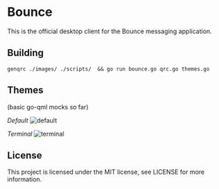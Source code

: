 Bounce
======

This is the official desktop client for the Bounce messaging application.

Building
--------

`genqrc ./images/ ./scripts/  && go run bounce.go qrc.go themes.go`

Themes
------

(basic go-qml mocks so far)

*Default*
![default](https://i.imgur.com/j0SF58N.png)

*Terminal*
![terminal](https://i.imgur.com/Y9YArVF.png)

License
-------

This project is licensed under the MIT license, see LICENSE for more information.
